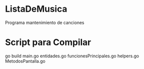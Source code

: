 # ListaDeMusica
Programa mantenimiento de canciones 

# Script para Compilar 
go build main.go entidades.go funcionesPrincipales.go helpers.go MetodosPantalla.go